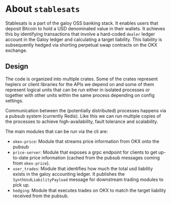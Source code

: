 # About `stablesats`
Stablesats is a part of the galoy OSS banking stack.
It enables users that deposit Bitcoin to hold a USD denominated value in their wallets.
It achieves this by identifying transactions that involve a hard-coded `dealer` ledger account in the Galoy ledger and calculating a target liability.
This liability is subsequently hedged via shorting perpetual swap contracts on the OKX exchange.

## Design

The code is organized into multiple crates.
Some of the crates represent heplers or client libraries for the APIs we depend on and some of them represent logical units that can be run either in isolated processes or together with other units within the same process depending on config settings.

Communication between the (potentially distributed) processes happens via a pubsub system (currently Redis).
Like this we can run multiple copies of the processes to achieve high-availability, fault tolerance and scalability.

The main modules that can be run via the cli are:
- `okex-price`: Module that streams price information from OKX onto the pubsub
- `price-server`: Module that exposes a grpc endpoint for clients to get up-to-date price information (cached from the pubsub messages coming from `okex-price`).
- `user_trades`: Module that identifies how much the total usd liability exists in the galoy accounting ledger. It publishes the `SynthUsdLiabilityPayload` message for downstream trading modules to pick up.
- `hedging`: Module that executes trades on OKX to match the target liability received from the pubsub.
